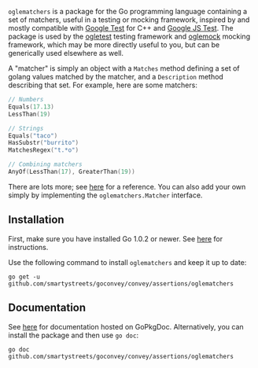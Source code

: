 `oglematchers` is a package for the Go programming language containing a set of
matchers, useful in a testing or mocking framework, inspired by and mostly
compatible with [Google Test][googletest] for C++ and
[Google JS Test][google-js-test]. The package is used by the
[ogletest][ogletest] testing framework and [oglemock][oglemock] mocking
framework, which may be more directly useful to you, but can be generically used
elsewhere as well.

A "matcher" is simply an object with a `Matches` method defining a set of golang
values matched by the matcher, and a `Description` method describing that set.
For example, here are some matchers:

```go
// Numbers
Equals(17.13)
LessThan(19)

// Strings
Equals("taco")
HasSubstr("burrito")
MatchesRegex("t.*o")

// Combining matchers
AnyOf(LessThan(17), GreaterThan(19))
```

There are lots more; see [here][reference] for a reference. You can also add
your own simply by implementing the `oglematchers.Matcher` interface.


Installation
------------

First, make sure you have installed Go 1.0.2 or newer. See
[here][golang-install] for instructions.

Use the following command to install `oglematchers` and keep it up to date:

    go get -u github.com/smartystreets/goconvey/convey/assertions/oglematchers


Documentation
-------------

See [here][reference] for documentation hosted on GoPkgDoc. Alternatively, you
can install the package and then use `go doc`:

    go doc github.com/smartystreets/goconvey/convey/assertions/oglematchers


[reference]: http://gopkgdoc.appspot.com/pkg/github.com/smartystreets/goconvey/convey/assertions/oglematchers
[golang-install]: http://golang.org/doc/install.html
[googletest]: http://code.google.com/p/googletest/
[google-js-test]: http://code.google.com/p/google-js-test/
[ogletest]: http://github.com/smartystreets/goconvey/convey/assertions/ogletest
[oglemock]: http://github.com/smartystreets/goconvey/convey/assertions/oglemock

